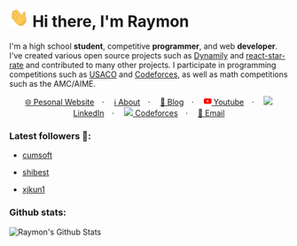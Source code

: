 # <img src="https://raw.githubusercontent.com/raymon-zhang/raymon-zhang/master/Hi.gif" width="35px" height="35px"> Hi there, I'm Raymon

I'm a high school **student**, competitive **programmer**, and web **developer**. I've created various open source projects such as [Dynamily](https://dynamily.ga) and [react-star-rate](https://github.com/raymon-zhang/react-star-rate) and contributed to many other projects. I participate in programming competitions such as [USACO](http://usaco.org/) and [Codeforces](https://codeforces.com/profile/raymonzhang20), as well as math competitions such as the AMC/AIME. 

<div align="center" markdown="1">
    <a href="https://raymonzhang.is-a.dev">🌐 Pesonal Website</a> · 
    <a href="https://raymonzhang.is-a.dev/about">ℹ️   About</a> · 
    <a href="https://raymonzhang.is-a.dev/blog">📝 Blog</a> · 
    <a href="https://www.youtube.com/channel/UC8XZLYapbAEd-2fYXCMCK6Q"><img width="14px" src="https://raw.githubusercontent.com/github/explore/d744245de144b89f3e3462949e08bfc91eda7fcf/topics/youtube/youtube.png" /> Youtube</a> · 
    <a href="https://www.linkedin.com/in/raymon-zhang-5790371b7/"><img width="14px" src="https://avatars.githubusercontent.com/u/357098?s=200&v=4" /> LinkedIn</a> · 
    <a href="https://codeforces.com/profile/raymonzhang20"><img width="14px" src="https://codeforces.org/s/84115/favicon-32x32.png" /> Codeforces</a> · 
    <a href="mailto:raymonzhang.rz@gmail.com">📧 Email</a>
</div>

### Latest followers 🙏:


 - [cumsoft](https://github.com/cumsoft)

 - [shibest](https://github.com/shibest)

 - [xjkun1](https://github.com/xjkun1)



### Github stats:
![Raymon's Github Stats](https://github-readme-stats.vercel.app/api?username=raymon-zhang&show_icons=true&border_radius=8&bg_color=2c3542&text_color=ffffff&title_color=3976fa&icon_color=3976fa&hide_border=true)
